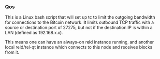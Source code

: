 ### Qos ###

This is a Linux bash script that will set up tc to limit the outgoing bandwidth for connections to the Bitcoin network. It limits outbound TCP traffic with a source or destination port of 27275, but not if the destination IP is within a LAN (defined as 192.168.x.x).

This means one can have an always-on reld instance running, and another local reld/rel-qt instance which connects to this node and receives blocks from it.
